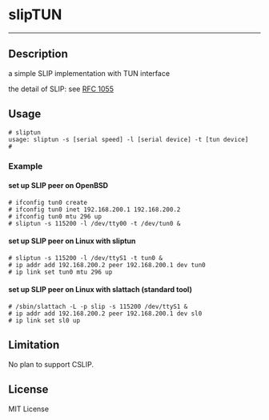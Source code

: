 # slipTUN

---
## Description

a simple SLIP implementation with TUN interface

the detail of SLIP: see [RFC 1055](https://datatracker.ietf.org/doc/html/rfc1055)

## Usage

```
# sliptun
usage: sliptun -s [serial speed] -l [serial device] -t [tun device]
#
```

### Example

#### set up SLIP peer on OpenBSD

```
# ifconfig tun0 create
# ifconfig tun0 inet 192.168.200.1 192.168.200.2
# ifconfig tun0 mtu 296 up
# sliptun -s 115200 -l /dev/tty00 -t /dev/tun0 &
```

#### set up SLIP peer on Linux with sliptun

```
# sliptun -s 115200 -l /dev/ttyS1 -t tun0 &
# ip addr add 192.168.200.2 peer 192.168.200.1 dev tun0
# ip link set tun0 mtu 296 up
```

#### set up SLIP peer on Linux with slattach (standard tool)

```
# /sbin/slattach -L -p slip -s 115200 /dev/ttyS1 &
# ip addr add 192.168.200.2 peer 192.168.200.1 dev sl0
# ip link set sl0 up 
```

## Limitation

No plan to support CSLIP.

## License

MIT License
